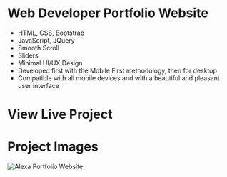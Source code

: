 # Web Developer Portfolio Website

- HTML, CSS, Bootstrap
- JavaScript, JQuery
- Smooth Scroll
- Sliders
- Minimal UI/UX Design
- Developed first with the Mobile First methodology, then for desktop
- Compatible with all mobile devices and with a beautiful and pleasant user interface

# View Live Project


# Project Images
![Alexa Portfolio Website](https://user-images.githubusercontent.com/71214929/171050567-8f093f73-8949-413a-9125-ad9bae257ba2.png)
